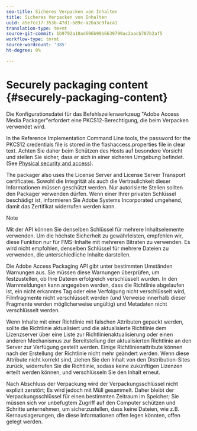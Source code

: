 ```yaml
---
seo-title: Sicheres Verpacken von Inhalten
title: Sicheres Verpacken von Inhalten
uuid: a5e7cc17-353b-47d1-b89c-a2ba3c9faca1
translation-type: tm+mt
source-git-commit: 1b9792a10ad606b99b6639799ac2aacb707b2af5
workflow-type: tm+mt
source-wordcount: '385'
ht-degree: 0%

---
```



# Securely packaging content {#securely-packaging-content}

Die Konfigurationsdatei für das Befehlszeilenwerkzeug &quot;Adobe Access Media Packager&quot;erfordert eine PKCS12-Berechtigung, die beim Verpacken verwendet wird.

In the Reference Implementation Command Line tools, the password for the PKCS12 credentials file is stored in the flashaccess.properties file in clear text. Achten Sie daher beim Schützen des Hosts auf besondere Vorsicht und stellen Sie sicher, dass er sich in einer sicheren Umgebung befindet. (See [Physical security and access](../../aaxs-secure-deployment-guidelines/physical-sec-and-access.md)).

The packager also uses the License Server and License Server Transport certificates. Sowohl die Integrität als auch die Vertraulichkeit dieser Informationen müssen geschützt werden. Nur autorisierte Stellen sollten den Packager verwenden dürfen. Wenn einer Ihrer privaten Schlüssel beschädigt ist, informieren Sie Adobe Systems Incorporated umgehend, damit das Zertifikat widerrufen werden kann.

>[!NOTE]
>
>Mit der API können Sie denselben Schlüssel für mehrere Inhaltselemente verwenden. Um die höchste Sicherheit zu gewährleisten, empfehlen wir, diese Funktion nur für FMS-Inhalte mit mehreren Bitraten zu verwenden. Es wird nicht empfohlen, denselben Schlüssel für mehrere Dateien zu verwenden, die unterschiedliche Inhalte darstellen.

Die Adobe Access Packaging API gibt unter bestimmten Umständen Warnungen aus. Sie müssen diese Warnungen überprüfen, um festzustellen, ob Ihre Dateien erfolgreich verschlüsselt wurden. In den Warnmeldungen kann angegeben werden, dass die Richtlinie abgelaufen ist, ein nicht erkanntes Tag oder eine Verfolgung nicht verschlüsselt wird, Filmfragmente nicht verschlüsselt werden (und Verweise innerhalb dieser Fragmente werden möglicherweise ungültig) und Metadaten nicht verschlüsselt werden.

Wenn Inhalte mit einer Richtlinie mit falschen Attributen gepackt werden, sollte die Richtlinie aktualisiert und die aktualisierte Richtlinie dem Lizenzserver über eine Liste zur Richtlinienaktualisierung oder einen anderen Mechanismus zur Bereitstellung der aktualisierten Richtlinie an den Server zur Verfügung gestellt werden. Einige Richtlinienattribute können nach der Erstellung der Richtlinie nicht mehr geändert werden. Wenn diese Attribute nicht korrekt sind, ziehen Sie den Inhalt von den Distribution-Sites zurück, widerrufen Sie die Richtlinie, sodass keine zukünftigen Lizenzen erteilt werden können, und verschlüsseln Sie den Inhalt erneut.

Nach Abschluss der Verpackung wird der Verpackungsschlüssel nicht explizit zerstört; Es wird jedoch mit Müll gesammelt. Daher bleibt der Verpackungsschlüssel für einen bestimmten Zeitraum im Speicher; Sie müssen sich vor unbefugtem Zugriff auf den Computer schützen und Schritte unternehmen, um sicherzustellen, dass keine Dateien, wie z.B. Kernauslagerungen, die diese Informationen offen legen könnten, offen gelegt werden.
